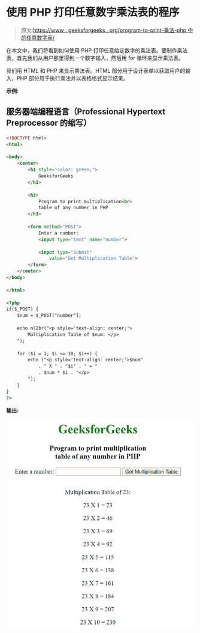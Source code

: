 # 使用 PHP 打印任意数字乘法表的程序

> 原文:[https://www . geeksforgeeks . org/program-to-print-乘法-php 中的任意数字表/](https://www.geeksforgeeks.org/program-to-print-multiplication-table-of-any-number-in-php/)

在本文中，我们将看到如何使用 PHP 打印任意给定数字的乘法表。要制作乘法表，首先我们从用户那里得到一个数字输入，然后用 for 循环来显示乘法表。

我们用 HTML 和 PHP 来显示乘法表。HTML 部分用于设计表单以获取用户的输入，PHP 部分用于执行乘法并以表格格式显示结果。

**示例:**

## 服务器端编程语言（Professional Hypertext Preprocessor 的缩写）

```html
<!DOCTYPE html>
<html>

<body>
    <center>
        <h1 style="color: green;">
            GeeksforGeeks
        </h1>

        <h3>
            Program to print multiplication<br>
            table of any number in PHP
        </h3>

        <form method="POST">
            Enter a number: 
            <input type="text" name="number">

            <input type="Submit" 
                value="Get Multiplication Table">
        </form>
    </center>
</body>

</html>

<?php
if($_POST) {
    $num = $_POST["number"];

    echo nl2br("<p style='text-align: center;'>
        Multiplication Table of $num: </p>
    ");

    for ($i = 1; $i <= 10; $i++) {
        echo ("<p style='text-align: center;'>$num"
            . " X " . "$i" . " = " 
            . $num * $i . "</p>
        ");
    }
}
?>
```

**输出:**

![](img/63da061a1c3b52fa972811d78264b01b.png)